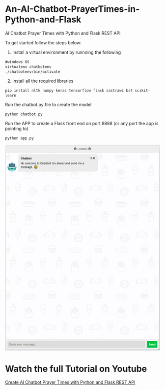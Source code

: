 # An-AI-Chatbot-PrayerTimes-in-Python-and-Flask
AI Chatbot Prayer Times with Python and Flask REST API

To get started follow the steps below:

1. Install a virtual environment by runnning the following
```
#windows OS
virtualenv chatbotenv
./chatbotenv/bin/activate
```

2. Install all the required libraries 
```
pip install nltk numpy keras tensorflow flask sastrawi bs4 scikit-learn
```

Run the chatbot.py file to create the model
```
python chatbot.py
```

Run the APP to create a Flask front end on port 8888 (or any port the app is pointing to)
```
python app.py
```

![Alt text](https://github.com/ariessetiyawan/An-AI-Chatbot-PrayerTimes-in-Python-and-Flask/blob/main/msedge_3rt1f6qE2V.gif)

# Watch the full Tutorial on Youtube
[Create AI Chatbot Prayer Times with Python and Flask REST API](https://www.youtube.com/watch?v=)